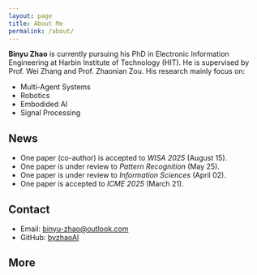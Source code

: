 ```yaml
---
layout: page
title: About Me
permalink: /about/
---
```


**Binyu Zhao** is currently pursuing his PhD in Electronic Information Engineering at Harbin Institute of Technology (HIT). He is supervised by Prof. Wei Zhang and Prof. Zhaonian Zou. His research mainly focus on:

- Multi-Agent Systems
- Robotics
- Embodided AI
- Signal Processing

## News
- One paper (co-author) is accepted to *WISA 2025* (August 15).
- One paper is under review to *Pattern Recognition* (May 25).
- One paper is under review to *Information Sciences* (April 02).
- One paper is accepted to *ICME 2025* (March 21).

## Contact
- Email: binyu-zhao@outlook.com
- GitHub: [byzhaoAI](https://github.com/byzhaoAI)

## More
<!-- Feel free to explore my articles and projects on this site! -->
